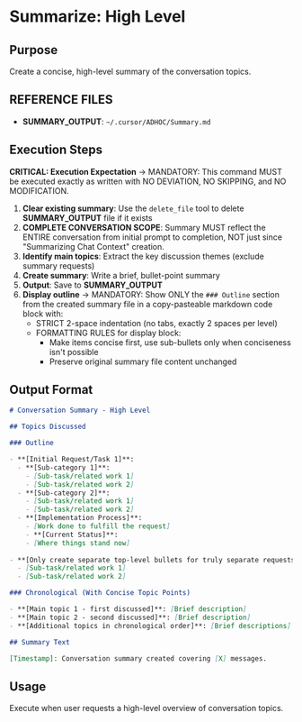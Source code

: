 # Summarize: High Level

## Purpose

Create a concise, high-level summary of the conversation topics.

## **REFERENCE FILES**

- **SUMMARY_OUTPUT**: `~/.cursor/ADHOC/Summary.md`

## Execution Steps

**CRITICAL: Execution Expectation** → MANDATORY: This command MUST be executed exactly as written with NO DEVIATION, NO SKIPPING, and NO MODIFICATION.

1. **Clear existing summary**: Use the `delete_file` tool to delete **SUMMARY_OUTPUT** file if it exists
2. **COMPLETE CONVERSATION SCOPE**: Summary MUST reflect the ENTIRE conversation from initial prompt to completion, NOT just since "Summarizing Chat Context" creation.
3. **Identify main topics**: Extract the key discussion themes (exclude summary requests)
4. **Create summary**: Write a brief, bullet-point summary
5. **Output**: Save to **SUMMARY_OUTPUT**
6. **Display outline** → MANDATORY: Show ONLY the `### Outline` section from the created summary file in a copy-pasteable markdown code block with:
    - STRICT 2-space indentation (no tabs, exactly 2 spaces per level)
    - FORMATTING RULES for display block:
        - Make items concise first, use sub-bullets only when conciseness isn't possible
        - Preserve original summary file content unchanged

## Output Format

```markdown
# Conversation Summary - High Level

## Topics Discussed

### Outline

- **[Initial Request/Task 1]**:
  - **[Sub-category 1]**:
    - [Sub-task/related work 1]
    - [Sub-task/related work 2]
  - **[Sub-category 2]**:
    - [Sub-task/related work 1]
    - [Sub-task/related work 2]
  - **[Implementation Process]**:
    - [Work done to fulfill the request]
    - **[Current Status]**:
    - [Where things stand now]
        
- **[Only create separate top-level bullets for truly separate requests/tasks]**:
  - [Sub-task/related work 1]
  - [Sub-task/related work 2]

### Chronological (With Concise Topic Points)

- **[Main topic 1 - first discussed]**: [Brief description]
- **[Main topic 2 - second discussed]**: [Brief description]
- **[Additional topics in chronological order]**: [Brief descriptions]

## Summary Text

[Timestamp]: Conversation summary created covering [X] messages.
```

## Usage

Execute when user requests a high-level overview of conversation topics.
